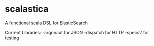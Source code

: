 scalastica
==============

A functional scala DSL for ElasticSearch

Current Libraries:
-argonaut for JSON
-dispatch for HTTP
-specs2 for testing



